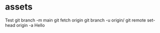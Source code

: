 # assets
Test
git branch -m main <BRANCH>
git fetch origin
git branch -u origin/<BRANCH> <BRANCH>
git remote set-head origin -a
  Hello
